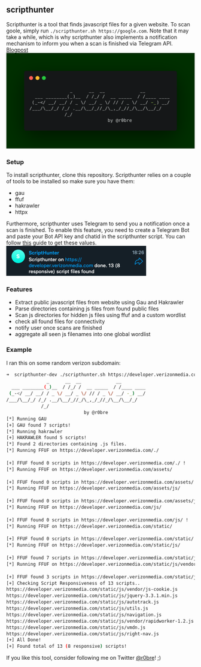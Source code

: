 ## scripthunter

Scripthunter is a tool that finds javascript files for a given website. To scan goole, simply run `./scripthunter.sh https://google.com`. Note that it may take a while, which is why scripthunter also implements a notification mechanism to inform you when a scan is finished via Telegram API. [Blogpost]()
![logo](logo.png)

### Setup

To install scripthunter, clone this repository. Scripthunter relies on a couple of tools to be installed so make sure you have them:
- gau
- ffuf
- hakrawler
- httpx

Furthermore, scripthunter uses Telegram to send you a notification once a scan is finished. To enable this feature, you need to create a Telegram Bot and paste your Bot API key and chatid in the scripthunter script.
You can follow [this](https://blog.r0b.re/automation/bash/2020/06/30/setup-telegram-notifications-for-your-shell.html) guide to get these values.
![telegram](telegram.png)

### Features

- Extract public javascript files from website using Gau and Hakrawler
- Parse directories containing js files from found public files
- Scan js directories for hidden js files using ffuf and a custom wordlist
- check all found files for connectivity
- notify user once scans are finished
- aggregate all seen js filenames into one global wordlist

### Example
I ran this on some random verizon subdomain:
```bash
➜  scripthunter-dev ./scripthunter.sh https://developer.verizonmedia.com/
               _      __  __             __
  ___ ________(_)__  / /_/ /  __ _____  / /____ ____
 (_-</ __/ __/ / _ \/ __/ _ \/ // / _ \/ __/ -_) __/
/___/\__/_/ /_/ .__/\__/_//_/\_,_/_//_/\__/\__/_/
             /_/
                             by @r0bre
[*] Running GAU
[+] GAU found 7 scripts!
[*] Running hakrawler
[+] HAKRAWLER found 5 scripts!
[*] Found 2 directories containing .js files.
[*] Running FFUF on https://developer.verizonmedia.com/./

[+] FFUF found 0 scripts in https://developer.verizonmedia.com/./ !
[*] Running FFUF on https://developer.verizonmedia.com/assets/

[+] FFUF found 0 scripts in https://developer.verizonmedia.com/assets/ !
[*] Running FFUF on https://developer.verizonmedia.com/assets/js/

[+] FFUF found 0 scripts in https://developer.verizonmedia.com/assets/js/ !
[*] Running FFUF on https://developer.verizonmedia.com/js/

[+] FFUF found 0 scripts in https://developer.verizonmedia.com/js/ !
[*] Running FFUF on https://developer.verizonmedia.com/static/

[+] FFUF found 0 scripts in https://developer.verizonmedia.com/static/ !
[*] Running FFUF on https://developer.verizonmedia.com/static/js/

[+] FFUF found 7 scripts in https://developer.verizonmedia.com/static/js/ !
[*] Running FFUF on https://developer.verizonmedia.com/static/js/vendor/

[+] FFUF found 3 scripts in https://developer.verizonmedia.com/static/js/vendor/ !
[+] Checking Script Responsiveness of 13 scripts..
https://developer.verizonmedia.com/static/js/vendor/js-cookie.js
https://developer.verizonmedia.com/static/js/jquery-3.3.1.min.js
https://developer.verizonmedia.com/static/js/autotrack.js
https://developer.verizonmedia.com/static/js/utils.js
https://developer.verizonmedia.com/static/js/navigation.js
https://developer.verizonmedia.com/static/js/vendor/rapidworker-1.2.js
https://developer.verizonmedia.com/static/js/vmdn.js
https://developer.verizonmedia.com/static/js/right-nav.js
[+] All Done!
[+] Found total of 13 (8 responsive) scripts!
```


If you like this tool, consider following me on Twitter [@r0bre](https://twitter.com/r0bre)! ;)

